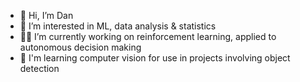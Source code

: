 - 👋 Hi, I’m Dan
- 👀 I’m interested in ML, data analysis & statistics
- 🧑‍💻 I’m currently working on reinforcement learning, applied to autonomous decision making
- 🌱 I'm learning computer vision for use in projects involving object detection 

<!---
DFlintoft/DFlintoft is a ✨ special ✨ repository because its `README.md` (this file) appears on your GitHub profile.
You can click the Preview link to take a look at your changes.
--->
